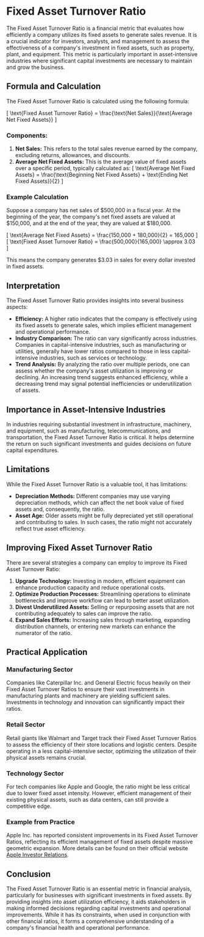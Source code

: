 # Fixed Asset Turnover Ratio

The Fixed Asset Turnover Ratio is a financial metric that evaluates how efficiently a company utilizes its fixed assets to generate sales revenue. It is a crucial indicator for investors, analysts, and management to assess the effectiveness of a company's investment in fixed assets, such as property, plant, and equipment. This metric is particularly important in asset-intensive industries where significant capital investments are necessary to maintain and grow the business.

## Formula and Calculation
The Fixed Asset Turnover Ratio is calculated using the following formula:

\[ \text{Fixed Asset Turnover Ratio} = \frac{\text{Net Sales}}{\text{Average Net Fixed Assets}} \]

### Components:
1. **Net Sales:** This refers to the total sales revenue earned by the company, excluding returns, allowances, and discounts.
2. **Average Net Fixed Assets:** This is the average value of fixed assets over a specific period, typically calculated as:
\[ \text{Average Net Fixed Assets} = \frac{\text{Beginning Net Fixed Assets} + \text{Ending Net Fixed Assets}}{2} \]

### Example Calculation
Suppose a company has net sales of $500,000 in a fiscal year. At the beginning of the year, the company's net fixed assets are valued at $150,000, and at the end of the year, they are valued at $180,000.

\[ \text{Average Net Fixed Assets} = \frac{150,000 + 180,000}{2} = 165,000 \]
\[ \text{Fixed Asset Turnover Ratio} = \frac{500,000}{165,000} \approx 3.03 \]

This means the company generates $3.03 in sales for every dollar invested in fixed assets.

## Interpretation
The Fixed Asset Turnover Ratio provides insights into several business aspects:

- **Efficiency:** A higher ratio indicates that the company is effectively using its fixed assets to generate sales, which implies efficient management and operational performance.
- **Industry Comparison:** The ratio can vary significantly across industries. Companies in capital-intensive industries, such as manufacturing or utilities, generally have lower ratios compared to those in less capital-intensive industries, such as services or technology.
- **Trend Analysis:** By analyzing the ratio over multiple periods, one can assess whether the company's asset utilization is improving or declining. An increasing trend suggests enhanced efficiency, while a decreasing trend may signal potential inefficiencies or underutilization of assets.

## Importance in Asset-Intensive Industries
In industries requiring substantial investment in infrastructure, machinery, and equipment, such as manufacturing, telecommunications, and transportation, the Fixed Asset Turnover Ratio is critical. It helps determine the return on such significant investments and guides decisions on future capital expenditures.

## Limitations
While the Fixed Asset Turnover Ratio is a valuable tool, it has limitations:

- **Depreciation Methods:** Different companies may use varying depreciation methods, which can affect the net book value of fixed assets and, consequently, the ratio.
- **Asset Age:** Older assets might be fully depreciated yet still operational and contributing to sales. In such cases, the ratio might not accurately reflect true asset efficiency.

## Improving Fixed Asset Turnover Ratio
There are several strategies a company can employ to improve its Fixed Asset Turnover Ratio:

1. **Upgrade Technology:** Investing in modern, efficient equipment can enhance production capacity and reduce operational costs.
2. **Optimize Production Processes:** Streamlining operations to eliminate bottlenecks and improve workflow can lead to better asset utilization.
3. **Divest Underutilized Assets:** Selling or repurposing assets that are not contributing adequately to sales can improve the ratio.
4. **Expand Sales Efforts:** Increasing sales through marketing, expanding distribution channels, or entering new markets can enhance the numerator of the ratio.

## Practical Application
### Manufacturing Sector
Companies like Caterpillar Inc. and General Electric focus heavily on their Fixed Asset Turnover Ratios to ensure their vast investments in manufacturing plants and machinery are yielding sufficient sales. Investments in technology and innovation can significantly impact their ratios.

### Retail Sector
Retail giants like Walmart and Target track their Fixed Asset Turnover Ratios to assess the efficiency of their store locations and logistic centers. Despite operating in a less capital-intensive sector, optimizing the utilization of their physical assets remains crucial.

### Technology Sector
For tech companies like Apple and Google, the ratio might be less critical due to lower fixed asset intensity. However, efficient management of their existing physical assets, such as data centers, can still provide a competitive edge.

### Example from Practice
Apple Inc. has reported consistent improvements in its Fixed Asset Turnover Ratios, reflecting its efficient management of fixed assets despite massive geometric expansion. More details can be found on their official website [Apple Investor Relations](https://investor.apple.com/investor-relations/default.aspx).

## Conclusion
The Fixed Asset Turnover Ratio is an essential metric in financial analysis, particularly for businesses with significant investments in fixed assets. By providing insights into asset utilization efficiency, it aids stakeholders in making informed decisions regarding capital investments and operational improvements. While it has its constraints, when used in conjunction with other financial ratios, it forms a comprehensive understanding of a company's financial health and operational performance.
